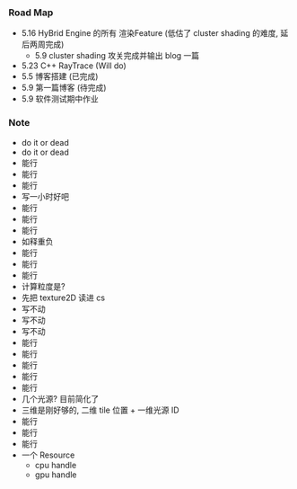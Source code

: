 ### Road Map

* 5.16 HyBrid Engine 的所有 渲染Feature (低估了 cluster shading 的难度, 延后两周完成)
  * 5.9 cluster shading 攻关完成并输出 blog 一篇
* 5.23 C++ RayTrace (Will do)
* 5.5 博客搭建 (已完成)
* 5.9 第一篇博客 (待完成)
* 5.9 软件测试期中作业

### Note

* do it or dead
* do it or dead
* 能行
* 能行
* 能行
* 写一小时好吧
* 能行
* 能行
* 能行
* 如释重负
* 能行
* 能行
* 能行
* 计算粒度是?
* 先把 texture2D 读进 cs
* 写不动
* 写不动
* 写不动
* 能行
* 能行
* 能行
* 能行
* 能行
* 几个光源? 目前简化了
* 三维是刚好够的, 二维 tile 位置 + 一维光源 ID
* 能行
* 能行
* 能行
* 一个 Resource
  * cpu handle
  * gpu handle